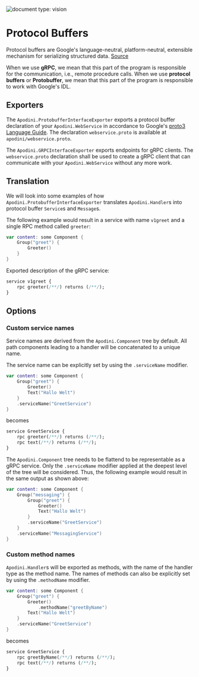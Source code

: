 ![document type: vision](https://apodini.github.io/resources/markdown-labels/document_type_vision.svg)

# Protocol Buffers

Protocol buffers are Google's language-neutral, platform-neutral, extensible mechanism for serializing structured data. [Source](https://developers.google.com/protocol-buffers/)

When we use **gRPC**, we mean that this part of the program is responsible for the communication, i.e., remote procedure calls.
When we use **protocol buffers** or **Protobuffer**, we mean that this part of the program is responsible to work with Google's IDL.

## Exporters

The `Apodini.ProtobufferInterfaceExporter` exports a protocol buffer declaration of your `Apodini.WebService` in accordance to Google's [proto3 Language Guide](https://developers.google.com/protocol-buffers/docs/proto3).
The declaration `webservice.proto` is available at `apodini/webservice.proto`.

The `Apodini.GRPCInterfaceExporter` exports endpoints for gRPC clients.
The `webservice.proto` declaration shall be used to create a gRPC client that can communicate with your `Apodini.WebService` without any more work.

## Translation

We will look into some examples of how `Apodini.ProtobufferInterfaceExporter` translates `Apodini.Handler`s into protocol buffer `Service`s and `Message`s.


The following example would result in a service with name `v1greet` and a single RPC method called `greeter`:

```swift
var content: some Component {
    Group("greet") {
        Greeter()
    }
}
```

Exported description of the gRPC service:

```proto
service v1greet {
    rpc greeter(/**/) returns (/**/);
}
```


## Options

### Custom service names

Service names are derived from the `Apodini.Component` tree by default.
All path components leading to a handler will be concatenated to a unique name.

The service name can be explicitly set by using the `.serviceName` modifier.

```swift
var content: some Component {
    Group("greet") {
        Greeter()
        Text("Hallo Welt")
    }
    .serviceName("GreetService")
}
```
becomes
```proto
service GreetService {
    rpc greeter(/**/) returns (/**/);
    rpc text(/**/) returns (/**/);
}
```

The `Apodini.Component` tree needs to be flattend to be representable as a gRPC service.
Only the `.serviceName` modifier applied at the deepest level of the tree will be considered.
Thus, the following example would result in the same output as shown above:

```swift
var content: some Component {
    Group("messaging") {
        Group("greet") {
            Greeter()
            Text("Hallo Welt")
        }
        .serviceName("GreetService")
    }
    .serviceName("MessagingService")
}
```

### Custom method names

`Apodini.Handler`s will be exported as methods, with the name of the handler type as the method name.
The names of methods can also be explicitly set by using the `.methodName` modifier.

```swift
var content: some Component {
    Group("greet") {
        Greeter()
            .methodName("greetByName")
        Text("Hallo Welt")
    }
    .serviceName("GreetService")
}
```
becomes
```proto
service GreetService {
    rpc greetByName(/**/) returns (/**/);
    rpc text(/**/) returns (/**/);
}
```
